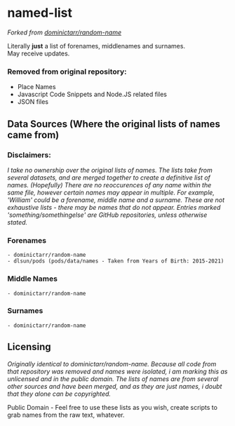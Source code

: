 # named-list
_Forked from [dominictarr/random-name](https://github.com/dominictarr/random-name)_

Literally **just** a list of forenames, middlenames and surnames. \
May receive updates.

### Removed from original repository:
- Place Names
- Javascript Code Snippets and Node.JS related files
- JSON files

## Data Sources (Where the original lists of names came from)
### Disclaimers:
_I take no ownership over the original lists of names. The lists take from several datasets, and are merged together to create a definitive list of names. (Hopefully) There are no reoccurences of any name within the same file, however certain names may appear in multiple. For example, 'William' could be a forename, middle name and a surname. These are not exhaustive lists - there may be names that do not appear. Entries marked 'something/somethingelse' are GitHub repositories, unless otherwise stated._

### **Forenames**
    - dominictarr/random-name
    - dlsun/pods (pods/data/names - Taken from Years of Birth: 2015-2021)
### **Middle Names**
    - dominictarr/random-name
### **Surnames**
    - dominictarr/random-name




## Licensing
_Originally identical to dominictarr/random-name. Because all code from that repository was removed and names were isolated, i am marking this as unlicensed and in the public domain. The lists of names are from several other sources and have been merged, and as they are just names, i doubt that they alone can be copyrighted._

Public Domain - Feel free to use these lists as you wish, create scripts to grab names from the raw text, whatever.

